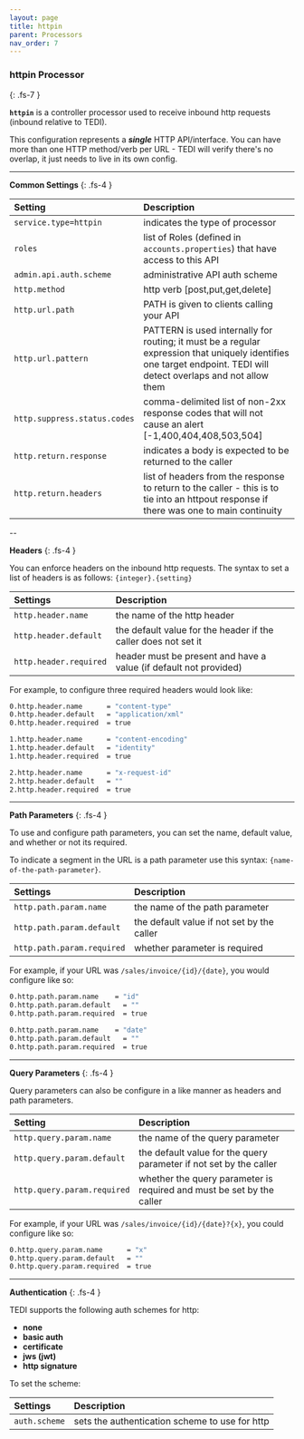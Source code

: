 ```yaml
---
layout: page
title: httpin
parent: Processors
nav_order: 7
---
```


### httpin Processor
{: .fs-7 }

**`httpin`** is a controller processor used to receive inbound http requests (inbound relative to TEDI).

This configuration represents a ***single*** HTTP API/interface. You can have more than one HTTP method/verb per URL - TEDI will verify there's no overlap, it just needs to live in its own config.

---

**Common Settings**
{: .fs-4 }


| **Setting**            | **Description**           |
|:------------------------------|:--------------------------|
| `service.type=httpin`         | indicates the type of processor |
| `roles`                       | list of Roles (defined in `accounts.properties`) that have access to this API |
| `admin.api.auth.scheme`       | administrative API auth scheme|
| `http.method`                 | http verb [post,put,get,delete]|
| `http.url.path`               | PATH is given to clients calling your API |
| `http.url.pattern`            | PATTERN is used internally for routing; it must be a regular expression that uniquely identifies one target endpoint. TEDI will detect overlaps and not allow them |
| `http.suppress.status.codes`  | comma-delimited list of non-2xx response codes that will not cause an alert [-1,400,404,408,503,504]  |
| `http.return.response`        | indicates a body is expected to be returned to the caller |
| `http.return.headers`        | list of headers from the response to return to the caller - this is to tie into an httpout response if there was one to main continuity |

--

**Headers**
{: .fs-4 }

You can enforce headers on the inbound http requests. The syntax to set a list of headers is as follows: `{integer}.{setting}`

| **Settings**                   | **Description**           |
|:------------------------------|:--------------------------|
| `http.header.name`            | the name of the http header |
| `http.header.default`         | the default value for the header if the caller does not set it |
| `http.header.required`        | header must be present and have a value (if default not provided) |


For example, to configure three required headers would look like:

```sh
0.http.header.name      = "content-type"
0.http.header.default   = "application/xml"
0.http.header.required  = true

1.http.header.name      = "content-encoding"
1.http.header.default   = "identity"
1.http.header.required  = true

2.http.header.name      = "x-request-id"
2.http.header.default   = ""
2.http.header.required  = true

```

---

**Path Parameters**
{: .fs-4 }

To use and configure path parameters, you can set the name, default value, and whether or not its required.

To indicate a segment in the URL is a path parameter use this syntax: `{name-of-the-path-parameter}`.


| **Settings**                   | **Description**           |
|:------------------------------|:--------------------------|
| `http.path.param.name`        | the name of the path parameter |
| `http.path.param.default`     | the default value if not set by the caller |
| `http.path.param.required`    | whether parameter is required |


For example, if your URL was `/sales/invoice/{id}/{date}`, you would configure like so:

```sh
0.http.path.param.name    = "id"
0.http.path.param.default   = ""
0.http.path.param.required  = true

0.http.path.param.name    = "date"
0.http.path.param.default   = ""
0.http.path.param.required  = true
```

---

**Query Parameters**
{: .fs-4 }

Query parameters can also be configure in a like manner as headers and path parameters.

| **Setting**                   | **Description**           |
|:------------------------------|:--------------------------|
| `http.query.param.name`        | the name of the query parameter |
| `http.query.param.default`     | the default value for the query parameter if not set by the caller |
| `http.query.param.required`    | whether the query parameter is required and must be set by the caller |


For example, if your URL was `/sales/invoice/{id}/{date}?{x}`, you could configure like so:

```sh
0.http.query.param.name      = "x"
0.http.query.param.default   = ""
0.http.query.param.required  = true
```

---

**Authentication**
{: .fs-4 }

TEDI supports the following auth schemes for http:
* **none**
* **basic auth**
* **certificate**
* **jws (jwt)**
* **http signature**

To set the scheme:

| **Settings**                   | **Description**           |
|:------------------------------|:--------------------------|
| `auth.scheme`                 | sets the authentication scheme to use for http |

